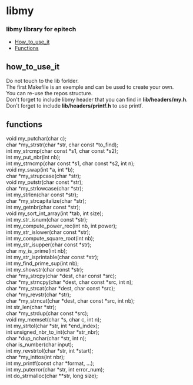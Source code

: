 # libmy

### libmy library for epitech

* [How_to_use_it](#how_to_use_it)
* [Functions](#functions)

## how_to_use_it
Do not touch to the lib forlder.</br>
The first Makefile is an exemple and can be used to create your own.</br>
You can re-use the repos structure.</br>
Don't forget to include libmy header that you can find in __lib/headers/my.h__.</br>
Don't forget to include __lib/headers/printf.h__ to use printf.

## functions
void my_putchar(char c);</br>
char *my_strstr(char *str, char const *to_find);</br>
int my_strcmp(char const *s1, char const *s2);</br>
int my_put_nbr(int nb);</br>
int my_strncmp(char const *s1, char const *s2, int n);</br>
void my_swap(int *a, int *b);</br>
char *my_strupcase(char *str);</br>
void my_putstr(char const *str);</br>
char *my_strlowcase(char *str);</br>
int my_strlen(char const *str);</br>
char *my_strcapitalize(char *str);</br>
int my_getnbr(char const *str);</br>
void my_sort_int_array(int *tab, int size);</br>
int my_str_isnum(char const *str);</br>
int my_compute_power_rec(int nb, int power);</br>
int my_str_islower(char const *str);</br>
int my_compute_square_root(int nb);</br>
int my_str_isupper(char const *str);</br>
char my_is_prime(int nb);</br>
int my_str_isprintable(char const *str);</br>
int my_find_prime_sup(int nb);</br>
int my_showstr(char const *str);</br>
char *my_strcpy(char *dest, char const *src);</br>
char *my_strncpy(char *dest, char const *src, int n);</br>
char *my_strcat(char *dest, char const *src);</br>
char *my_revstr(char *str);</br>
char *my_strncat(char *dest, char const *src, int nb);</br>
int str_len(char *str);</br>
char *my_strdup(char const *src);</br>
void my_memset(char *s, char c, int n);</br>
int my_strtol(char *str, int *end_index);</br>
int unsigned_nbr_to_int(char *str_nbr);</br>
char *dup_nchar(char *str, int n);</br>
char is_number(char input);</br>
int my_revstrtol(char *str, int *start);</br>
char *my_inttos(int nbr);</br>
int my_printf(const char *format, ...);</br>
int my_puterror(char *str, int error_num);</br>
int do_strmalloc(char **str, long size);</br>
